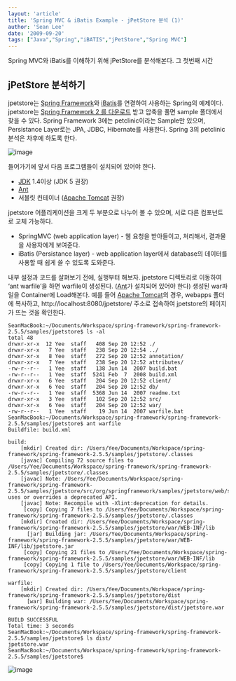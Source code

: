```yaml
---
layout: 'article'
title: 'Spring MVC & iBatis Example - jPetStore 분석 (1)'
author: 'Sean Lee'
date: '2009-09-20'
tags: ["Java","Spring","iBATIS","jPetStore","Spring MVC"]
---
```


Spring MVC와 iBatis를 이해하기 위해 jPetStore를 분석해본다. 그 첫번째 시간

## jPetStore 분석하기

jpetstore는 [Spring Framework](http://www.springsource.org/)와 [iBatis](http://ibatis.apache.org/)를 연결하여 사용하는 Spring의 예제이다. jpetstore는 [Spring Framework 2 를 다운로드](http://www.springsource.org/download) 받고 압축을 풀면 sample 폴더에서 찾을 수 있다. Spring Framework 3에는 petclinic이라는 Sample만 있으며, Persistance Layer로는 JPA, JDBC, Hibernate를 사용한다. Spring 3의 petclinic 분석은 차후에 하도록 한다.

![image](http://dogfeet-support.appspot.com/static/tistory/148.attachment.Picture%2019.png)

들어가기에 앞서 다음 프로그램들이 설치되어 있어야 한다.

 * [JDK](http://java.sun.com) 1.4이상 (JDK 5 권장)
 * [Ant](http://ant.apache.org)
 * 서블릿 컨테이너 ([Apache Tomcat](http://tomcat.apache.org/) 권장)

jpetstore 어플리케이션을 크게 두 부분으로 나누어 볼 수 있으며, 서로 다른 컴포넌트로 교체 가능하다.

 * SpringMVC (web application layer) - 웹 요청을 받아들이고, 처리해서, 결과물을 사용자에게 보여준다.
 * iBatis (Persistance layer) - web application layer에서 database의 데이터를 사용할 때 쉽게 쓸 수 있도록 도와준다.

내부 설정과 코드를 살펴보기 전에, 실행부터 해보자. jpetstore 디렉토리로 이동하여 ‘ant warfile’을 하면 warfile이 생성된다. ([Ant](http://ant.apache.org)가 설치되어 있어야 한다) 생성된 war파일을 Container에 Load해본다. 예를 들어 [Apache Tomcat](http://tomcat.apache.org/)의 경우, webapps 폴더에 복사하고, http://localhost:8080/jpetstore/ 주소로 접속하여 jpetstore의 페이지가 뜨는 것을 확인한다.

    SeanMacBook:~/Documents/Workspace/spring-framework/spring-framework-2.5.5/samples/jpetstore$ ls -al
    total 48
    drwxr-xr-x  12 Yee  staff   408 Sep 20 12:52 ./
    drwxr-xr-x   7 Yee  staff   238 Sep 20 12:54 ../
    drwxr-xr-x   8 Yee  staff   272 Sep 20 12:52 annotation/
    drwxr-xr-x   7 Yee  staff   238 Sep 20 12:52 attributes/
    -rw-r--r--   1 Yee  staff   138 Jun 14  2007 build.bat
    -rw-r--r--   1 Yee  staff  5241 Feb  7  2008 build.xml
    drwxr-xr-x   6 Yee  staff   204 Sep 20 12:52 client/
    drwxr-xr-x   6 Yee  staff   204 Sep 20 12:52 db/
    -rw-r--r--   1 Yee  staff  5368 Jun 14  2007 readme.txt
    drwxr-xr-x   3 Yee  staff   102 Sep 20 12:52 src/
    drwxr-xr-x   6 Yee  staff   204 Sep 20 12:52 war/
    -rw-r--r--   1 Yee  staff    19 Jun 14  2007 warfile.bat
    SeanMacBook:~/Documents/Workspace/spring-framework/spring-framework-2.5.5/samples/jpetstore$ ant warfile
    Buildfile: build.xml

    build:
        [mkdir] Created dir: /Users/Yee/Documents/Workspace/spring-framework/spring-framework-2.5.5/samples/jpetstore/.classes
        [javac] Compiling 72 source files to /Users/Yee/Documents/Workspace/spring-framework/spring-framework-2.5.5/samples/jpetstore/.classes
        [javac] Note: /Users/Yee/Documents/Workspace/spring-framework/spring-framework-2.5.5/samples/jpetstore/src/org/springframework/samples/jpetstore/web/struts/BaseActionForm.java uses or overrides a deprecated API.
        [javac] Note: Recompile with -Xlint:deprecation for details.
         [copy] Copying 7 files to /Users/Yee/Documents/Workspace/spring-framework/spring-framework-2.5.5/samples/jpetstore/.classes
        [mkdir] Created dir: /Users/Yee/Documents/Workspace/spring-framework/spring-framework-2.5.5/samples/jpetstore/war/WEB-INF/lib
          [jar] Building jar: /Users/Yee/Documents/Workspace/spring-framework/spring-framework-2.5.5/samples/jpetstore/war/WEB-INF/lib/jpetstore.jar
         [copy] Copying 21 files to /Users/Yee/Documents/Workspace/spring-framework/spring-framework-2.5.5/samples/jpetstore/war/WEB-INF/lib
         [copy] Copying 1 file to /Users/Yee/Documents/Workspace/spring-framework/spring-framework-2.5.5/samples/jpetstore/client

    warfile:
        [mkdir] Created dir: /Users/Yee/Documents/Workspace/spring-framework/spring-framework-2.5.5/samples/jpetstore/dist
          [war] Building war: /Users/Yee/Documents/Workspace/spring-framework/spring-framework-2.5.5/samples/jpetstore/dist/jpetstore.war

    BUILD SUCCESSFUL
    Total time: 3 seconds
    SeanMacBook:~/Documents/Workspace/spring-framework/spring-framework-2.5.5/samples/jpetstore$ ls dist/
    jpetstore.war
    SeanMacBook:~/Documents/Workspace/spring-framework/spring-framework-2.5.5/samples/jpetstore$ 

![image](http://dogfeet-support.appspot.com/static/tistory/148.attachment.Picture%2022.png)


